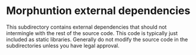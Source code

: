 <!--
 Copyright 2018-2024 Apple Inc. All rights reserved.
-->
# Morphuntion external dependencies
This subdirectory contains external dependencies that should not intermingle with the rest of the source code.
This code is typically just included as static libraries. Generally do not modify the source code in the subdirectories
unless you have legal approval.